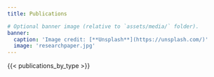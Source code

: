 ```yaml
---
title: Publications

# Optional banner image (relative to `assets/media/` folder).
banner:
  caption: 'Image credit: [**Unsplash**](https://unsplash.com/)'
  image: 'researchpaper.jpg'
---
```


<style>
.form-row {
  display: none !important;
}

.container-publications {
  display: none !important;
}
</style>

{{< publications_by_type >}}